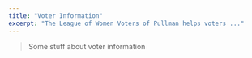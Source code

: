 ```yaml
---
title: "Voter Information"
excerpt: "The League of Women Voters of Pullman helps voters ..."
---
```


> Some stuff about voter information 
